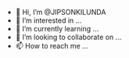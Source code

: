 - 👋 Hi, I’m @JIPSONKILUNDA
- 👀 I’m interested in ...
- 🌱 I’m currently learning ...
- 💞️ I’m looking to collaborate on ...
- 📫 How to reach me ...

<!---
JIPSONKILUNDA/JIPSONKILUNDA is a ✨ special ✨ repository because its `README.md` (this file) appears on your GitHub profile.
You can click the Preview link to take a look at your changes.
--->

